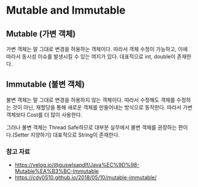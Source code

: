 # Mutable and Immutable
## Mutable (가변 객체)
가변 객체는 말 그대로 변경을 허용하는 객체이다. 따라서 객체 수정이 가능하고, 이에 따라서 동시성 이슈를 발생시킬 수 있는 여지가 있다. 대표적으로 int, double이 존재한다.

## Immutable (불변 객체)
불변 객체는 말 그대로 변경을 허용하지 않는 객체이다. 따라서 수정해도 객체를 수정하는 것이 아닌, 재할당을 통해 새로운 객체를 만들어내는 방식으로 동작한다. 따라서 가변 객체보다 Cost를 더 많이 사용한다.

그러나 불변 객체는 Thread Safe하므로 대부분 실무에서 불변 객체를 권장하는 편이다.(Setter 지양하기) 대표적으로 String이 존재한다.

### 참고 자료
- https://velog.io/@guswlsapdlf/Java%EC%9D%98-Mutable%EA%B3%BC-Immutable
- https://cdy0510.github.io/2018/05/10/mutable-immutable/